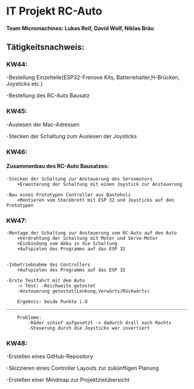 # IT Projekt RC-Auto 
#### Team Micromachines: Lukas Reif, David Wolf, Niklas Bräu

## Tätigkeitsnachweis:
### KW44: 
-Bestellung Einzelteile(ESP32-Frenove Kits, Batteriehalter,H-Brücken, Joysticks etc.)

-Bestellung des RC-Auto Bausatz

### KW45: 
-Auslesen der Mac-Adressen

-Stecken der Schaltung zum Auslesen der Joysticks

### KW46: 
#### Zusammenbau des RC-Auto Bausatzes:

    -Stecken der Schaltung zur Ansteuerung des Servomotors
        +Erweiterung der Schaltung mit einen Joystick zur Ansteuerung

    -Bau eines Prototypen Controller aus Basteholz
        +Montieren vom Steckbrett mit ESP 32 und Joysticks auf den Prototypen

### KW47: 
    -Montage der Schaltung zur Ansteuerung vom RC-Auto auf den Auto
        +Verdrahtung der Schaltung mit Motor und Servo-Motor
        +Einbindung vom Akku in die Schaltung
        +Aufspielen des Programms auf das ESP 32
     
      
    -Inbetriebnahme des Controllers
        +Aufspielen des Programms auf das ESP 32

    -Erste Testfahrt mit dem Auto  
        -> Test: -Reichweite getestet
        -Ansteuerung getestet(Lenkung,Vorwärts/Rückwärts)

        Ergebnis: beide Punkte i.O
    ___________________________________________________________________

        Probleme: 
            -Räder schief aufgesetzt -> dadurch drall nach Rechts
            -Steuerung durch die Joysticks war invertiert

### KW48: 
-Erstellen eines GitHub-Repository 

-Skizzieren eines Controller Layouts zur zukünftigen Planung

-Erstellen einer Mindmap zur Projektzielübersicht


                                                  
      

    
